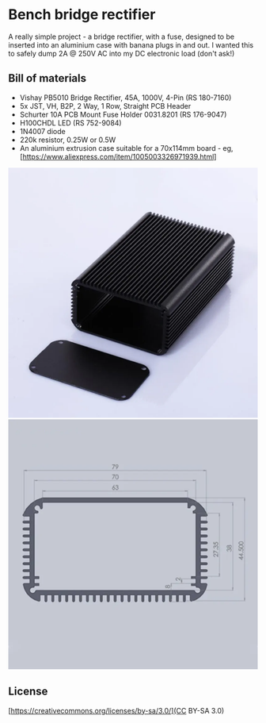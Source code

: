 # Bench bridge rectifier

A really simple project - a bridge rectifier, with a fuse, designed to be
inserted into an aluminium case with banana plugs in and out. I wanted this to
safely dump 2A @ 250V AC into my DC electronic load (don't ask!)

## Bill of materials

 * Vishay PB5010 Bridge Rectifier, 45A, 1000V, 4-Pin (RS 180-7160)
 * 5x JST, VH, B2P, 2 Way, 1 Row, Straight PCB Header
 * Schurter 10A PCB Mount Fuse Holder 0031.8201 (RS 176-9047)
 * H100CHDL LED (RS 752-9084)
 * 1N4007 diode
 * 220k resistor, 0.25W or 0.5W
 * An aluminium extrusion case suitable for a 70x114mm board - eg, [https://www.aliexpress.com/item/1005003326971939.html]

![Aluminium enclosure 70x115mm internal size](./case.png "Aluminium enclosure 70x115mm internal size")
![Aluminium enclosure, diagram with dimensions](./case-diagram.png "Aluminium enclosure 70x115mm internal size")

## License

[https://creativecommons.org/licenses/by-sa/3.0/](CC BY-SA 3.0)
